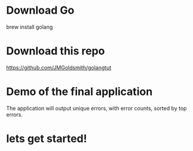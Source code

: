 # Download Go
brew install golang

# Download this repo
https://github.com/JMGoldsmith/golangtut

# Demo of the final application
The application will output unique errors, with error counts, sorted by top errors.

# lets get started!
